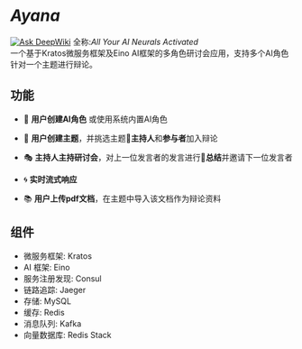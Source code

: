 # *Ayana​*
[![Ask DeepWiki](https://deepwiki.com/badge.svg)](https://deepwiki.com/Fl0rencess720/Ayana)
全称: ​*All Your AI Neurals Activated​​*  
一个基于Kratos微服务框架及Eino AI框架的多角色研讨会应用，支持多个AI角色针对一个主题进行辩论。
## 功能
* 🤖 **用户创建AI角色** 或使用系统内置AI角色  

* 🎯 **用户创建主题**，并挑选主题🎤**主持人**和**参与者**加入辩论  

* 🎭 **主持人主持研讨会**，对上一位发言者的发言进行📝**总结**并邀请下一位发言者  

* 🌀 **实时流式响应**  

* 📚 **用户上传pdf文档**，在主题中导入该文档作为辩论资料  

## 组件
* 微服务框架: Kratos
* AI 框架: Eino
* 服务注册发现: Consul
* 链路追踪: Jaeger
* 存储: MySQL
* 缓存: Redis
* 消息队列: Kafka
* 向量数据库: Redis Stack


